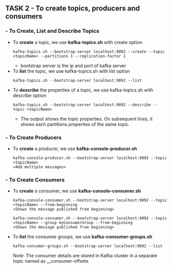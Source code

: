 ## TASK 2 - To create topics, producers and consumers

### - To Create, List and Describe Topics

- To **create** a topic, we use **kafka-topics.sh** with create option
  ```
  kafka-topics.sh --bootstrap-server localhost:9092 --create --topic <topicName> --partitions 1 --replication-factor 1
  ```
  - bootstrap server is the ip and port of kafka server
- To **list** the topic, we use kafka-topics.sh with list option
  ```
  kafka-topics.sh --bootstrap-server localhost:9092 --list
  ```
- To **describe** the properties of a topic, we use kafka-topics.sh with describe option
  ```
  kafka-topics.sh --bootstrap-server localhost:9092 --describe --topic <topicName>
  ```
  - The output shows the topic properties. On subsequent lines, it shows each partitions properties of the same topic.

### - To Create Producers

- To **create** a producer, we use **kafka-console-producer.sh**
  ```
  kafka-console-producer.sh --bootstrap-server localhost:9092 --topic <topicName>
  <Add multiple messages>
  ```

### - To Create Consumers

- To **create** a consumer, we use **kafka-console-consumer.sh**
  ```
  kafka-console-consumer.sh --bootstrap-server localhost:9092 --topic <topicName> --from-beginning
  <Shows the message published from beginning>
  ```
  ```
  kafka-console-consumer.sh --bootstrap-server localhost:9092 --topic <topicName> --group myConsumerGroup --from-beginning
  <Shows the message published from beginning>
  ```
- To **list** the consumer groups, we use **kafka-consumer-groups.sh**

  ```
  kafka-consumer-groups.sh --bootstrap-server localhost:9092 --list
  ```

  Note: The consumer details are stored in Kafka cluster in a separate topic named as \_\_consumer-offsets
